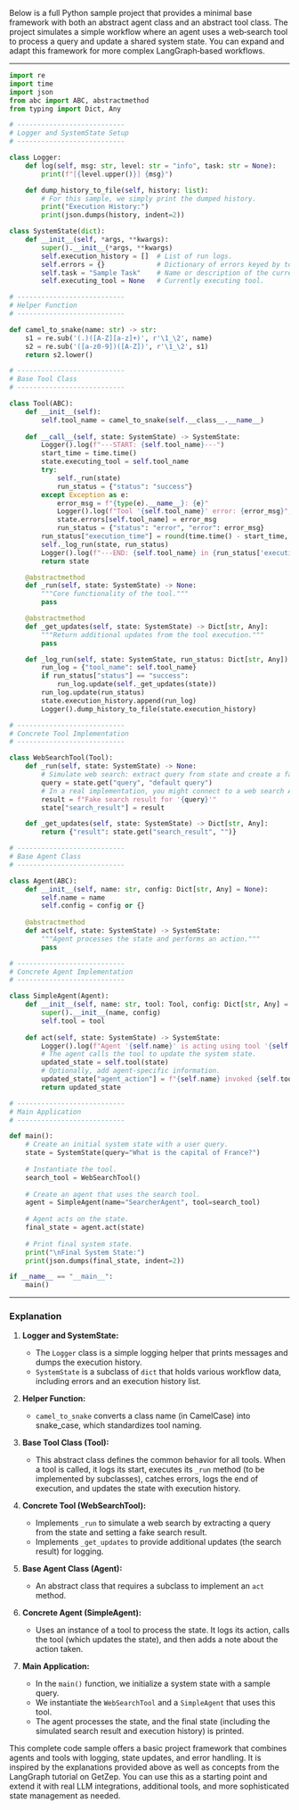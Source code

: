 Below is a full Python sample project that provides a minimal base framework with both an abstract agent class and an abstract tool class. The project simulates a simple workflow where an agent uses a web‐search tool to process a query and update a shared system state. You can expand and adapt this framework for more complex LangGraph‑based workflows.

---

```python
import re
import time
import json
from abc import ABC, abstractmethod
from typing import Dict, Any

# ---------------------------
# Logger and SystemState Setup
# ---------------------------

class Logger:
    def log(self, msg: str, level: str = "info", task: str = None):
        print(f"[{level.upper()}] {msg}")

    def dump_history_to_file(self, history: list):
        # For this sample, we simply print the dumped history.
        print("Execution History:")
        print(json.dumps(history, indent=2))

class SystemState(dict):
    def __init__(self, *args, **kwargs):
        super().__init__(*args, **kwargs)
        self.execution_history = []  # List of run logs.
        self.errors = {}             # Dictionary of errors keyed by tool name.
        self.task = "Sample Task"    # Name or description of the current task.
        self.executing_tool = None   # Currently executing tool.

# ---------------------------
# Helper Function
# ---------------------------

def camel_to_snake(name: str) -> str:
    s1 = re.sub('(.)([A-Z][a-z]+)', r'\1_\2', name)
    s2 = re.sub('([a-z0-9])([A-Z])', r'\1_\2', s1)
    return s2.lower()

# ---------------------------
# Base Tool Class
# ---------------------------

class Tool(ABC):
    def __init__(self):
        self.tool_name = camel_to_snake(self.__class__.__name__)
    
    def __call__(self, state: SystemState) -> SystemState:
        Logger().log(f"---START: {self.tool_name}---")
        start_time = time.time()
        state.executing_tool = self.tool_name
        try:
            self._run(state)
            run_status = {"status": "success"}
        except Exception as e:
            error_msg = f"{type(e).__name__}: {e}"
            Logger().log(f"Tool '{self.tool_name}' error: {error_msg}", "error", state.task)
            state.errors[self.tool_name] = error_msg
            run_status = {"status": "error", "error": error_msg}
        run_status["execution_time"] = round(time.time() - start_time, 1)
        self._log_run(state, run_status)
        Logger().log(f"---END: {self.tool_name} in {run_status['execution_time']} sec---")
        return state

    @abstractmethod
    def _run(self, state: SystemState) -> None:
        """Core functionality of the tool."""
        pass

    @abstractmethod
    def _get_updates(self, state: SystemState) -> Dict[str, Any]:
        """Return additional updates from the tool execution."""
        pass

    def _log_run(self, state: SystemState, run_status: Dict[str, Any]):
        run_log = {"tool_name": self.tool_name}
        if run_status["status"] == "success":
            run_log.update(self._get_updates(state))
        run_log.update(run_status)
        state.execution_history.append(run_log)
        Logger().dump_history_to_file(state.execution_history)

# ---------------------------
# Concrete Tool Implementation
# ---------------------------

class WebSearchTool(Tool):
    def _run(self, state: SystemState) -> None:
        # Simulate web search: extract query from state and create a fake result.
        query = state.get("query", "default query")
        # In a real implementation, you might connect to a web search API.
        result = f"Fake search result for '{query}'"
        state["search_result"] = result

    def _get_updates(self, state: SystemState) -> Dict[str, Any]:
        return {"result": state.get("search_result", "")}

# ---------------------------
# Base Agent Class
# ---------------------------

class Agent(ABC):
    def __init__(self, name: str, config: Dict[str, Any] = None):
        self.name = name
        self.config = config or {}
    
    @abstractmethod
    def act(self, state: SystemState) -> SystemState:
        """Agent processes the state and performs an action."""
        pass

# ---------------------------
# Concrete Agent Implementation
# ---------------------------

class SimpleAgent(Agent):
    def __init__(self, name: str, tool: Tool, config: Dict[str, Any] = None):
        super().__init__(name, config)
        self.tool = tool
    
    def act(self, state: SystemState) -> SystemState:
        Logger().log(f"Agent '{self.name}' is acting using tool '{self.tool.tool_name}'.")
        # The agent calls the tool to update the system state.
        updated_state = self.tool(state)
        # Optionally, add agent-specific information.
        updated_state["agent_action"] = f"{self.name} invoked {self.tool.tool_name}"
        return updated_state

# ---------------------------
# Main Application
# ---------------------------

def main():
    # Create an initial system state with a user query.
    state = SystemState(query="What is the capital of France?")
    
    # Instantiate the tool.
    search_tool = WebSearchTool()
    
    # Create an agent that uses the search tool.
    agent = SimpleAgent(name="SearcherAgent", tool=search_tool)
    
    # Agent acts on the state.
    final_state = agent.act(state)
    
    # Print final system state.
    print("\nFinal System State:")
    print(json.dumps(final_state, indent=2))

if __name__ == "__main__":
    main()
```

---

### Explanation

1. **Logger and SystemState:**  
   - The `Logger` class is a simple logging helper that prints messages and dumps the execution history.
   - `SystemState` is a subclass of `dict` that holds various workflow data, including errors and an execution history list.

2. **Helper Function:**  
   - `camel_to_snake` converts a class name (in CamelCase) into snake_case, which standardizes tool naming.

3. **Base Tool Class (Tool):**  
   - This abstract class defines the common behavior for all tools. When a tool is called, it logs its start, executes its `_run` method (to be implemented by subclasses), catches errors, logs the end of execution, and updates the state with execution history.

4. **Concrete Tool (WebSearchTool):**  
   - Implements `_run` to simulate a web search by extracting a query from the state and setting a fake search result.
   - Implements `_get_updates` to provide additional updates (the search result) for logging.

5. **Base Agent Class (Agent):**  
   - An abstract class that requires a subclass to implement an `act` method.

6. **Concrete Agent (SimpleAgent):**  
   - Uses an instance of a tool to process the state. It logs its action, calls the tool (which updates the state), and then adds a note about the action taken.

7. **Main Application:**  
   - In the `main()` function, we initialize a system state with a sample query.
   - We instantiate the `WebSearchTool` and a `SimpleAgent` that uses this tool.
   - The agent processes the state, and the final state (including the simulated search result and execution history) is printed.

This complete code sample offers a basic project framework that combines agents and tools with logging, state updates, and error handling. It is inspired by the explanations provided above as well as concepts from the LangGraph tutorial on GetZep. You can use this as a starting point and extend it with real LLM integrations, additional tools, and more sophisticated state management as needed.